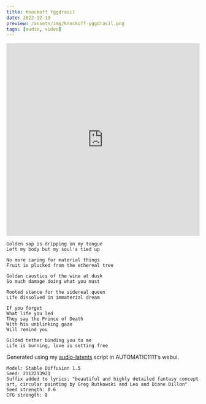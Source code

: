 ```yaml
---
title: Knockoff Yggdrasil
date: 2022-12-19
preview: /assets/img/knockoff-yggdrasil.png
tags: [audio, video]
---
```


<div style="padding:100% 0 0 0;position:relative;"><iframe src="https://player.vimeo.com/video/773145252?h=e64a5c629c&amp;badge=0&amp;autopause=0&amp;player_id=0&amp;app_id=58479" frameborder="0" allow="autoplay; fullscreen; picture-in-picture" allowfullscreen style="position:absolute;top:0;left:0;width:100%;height:100%;" title="Knockoff Yggdrasil"></iframe></div><script src="https://player.vimeo.com/api/player.js"></script>

```
Golden sap is dripping on my tongue
Left my body but my soul's tied up

No more caring for material things
Fruit is plucked from the ethereal tree

Golden caustics of the wine at dusk
So much damage doing what you must

Rooted stance for the sidereal queen
Life dissolved in immaterial dream

If you forget
What life you led
They say the Prince of Death
With his unblinking gaze
Will remind you

Gilded tether binding you to me
Life is burning, love is setting free
```

Generated using my [audio-latents](https://github.com/corajr/stable-diffusion-webui/commit/ab619953ba02c1225c63d61ba9b0fdd50491e032) script
in AUTOMATIC1111's webui.

```
Model: Stable Diffusion 1.5
Seed: 2112213921
Suffix added to lyrics: "beautiful and highly detailed fantasy concept art, circular painting by Greg Rutkowski and Leo and Diane Dillon"
Seed strength: 0.6
CFG strength: 8
```

